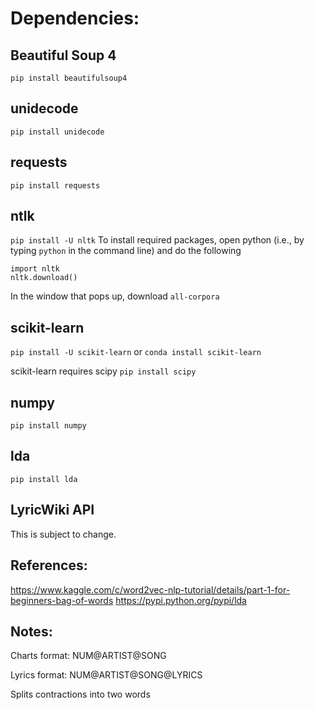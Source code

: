 Dependencies:
=============

Beautiful Soup 4
----------------
`pip install beautifulsoup4`

unidecode
---------
`pip install unidecode`

requests
--------
`pip install requests`

ntlk
----
`pip install -U nltk`
To install required packages, open python (i.e., by typing `python` in the command line) and
do the following
```
import nltk
nltk.download()
```
In the window that pops up, download `all-corpora`

scikit-learn
------------
`pip install -U scikit-learn` or `conda install scikit-learn`

scikit-learn requires scipy
`pip install scipy`

numpy
-----
`pip install numpy`

lda
---
`pip install lda`

LyricWiki API
-------------
This is subject to change.

References:
-----------
https://www.kaggle.com/c/word2vec-nlp-tutorial/details/part-1-for-beginners-bag-of-words
https://pypi.python.org/pypi/lda

Notes:
------
Charts format: NUM@ARTIST@SONG

Lyrics format: NUM@ARTIST@SONG@LYRICS

Splits contractions into two words